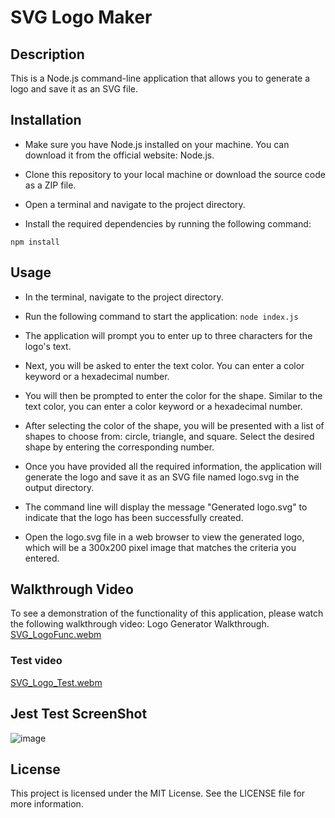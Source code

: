 # SVG Logo Maker

##  Description 

This is a Node.js command-line application that allows you to generate a logo and save it as an SVG file.

## Installation
* Make sure you have Node.js installed on your machine. You can download it from the official website: Node.js.

* Clone this repository to your local machine or download the source code as a ZIP file.

* Open a terminal and navigate to the project directory.

* Install the required dependencies by running the following command:

 `npm install`

## Usage
* In the terminal, navigate to the project directory.

* Run the following command to start the application:
 `node index.js`
* The application will prompt you to enter up to three characters for the logo's text.

* Next, you will be asked to enter the text color. You can enter a color keyword or a hexadecimal number.

* You will then be prompted to enter the color for the shape. Similar to the text color, you can enter a color keyword or a hexadecimal number.

* After selecting the color of the shape, you will be presented with a list of shapes to choose from: circle, triangle, and square. Select the desired shape by entering the corresponding number.

* Once you have provided all the required information, the application will generate the logo and save it as an SVG file named logo.svg in the output directory.

* The command line will display the message "Generated logo.svg" to indicate that the logo has been successfully created.

* Open the logo.svg file in a web browser to view the generated logo, which will be a 300x200 pixel image that matches the criteria you entered.

## Walkthrough Video
To see a demonstration of the functionality of this application, please watch the following walkthrough video: Logo Generator Walkthrough.
[SVG_LogoFunc.webm](https://github.com/JessFarron/SVG-logo-generator/assets/126412050/7cabbfd3-5e47-4592-874d-b7cd42605dcf)

### Test video
[SVG_Logo_Test.webm](https://github.com/JessFarron/SVG-logo-generator/assets/126412050/760c98d8-6232-4f94-922f-2d8bbfa628d2)


## Jest Test ScreenShot
![image](https://github.com/JessFarron/SVG-logo-generator/assets/126412050/0009e4ff-ebcf-451b-8d37-034f1115589e)


## License
This project is licensed under the MIT License. See the LICENSE file for more information.
